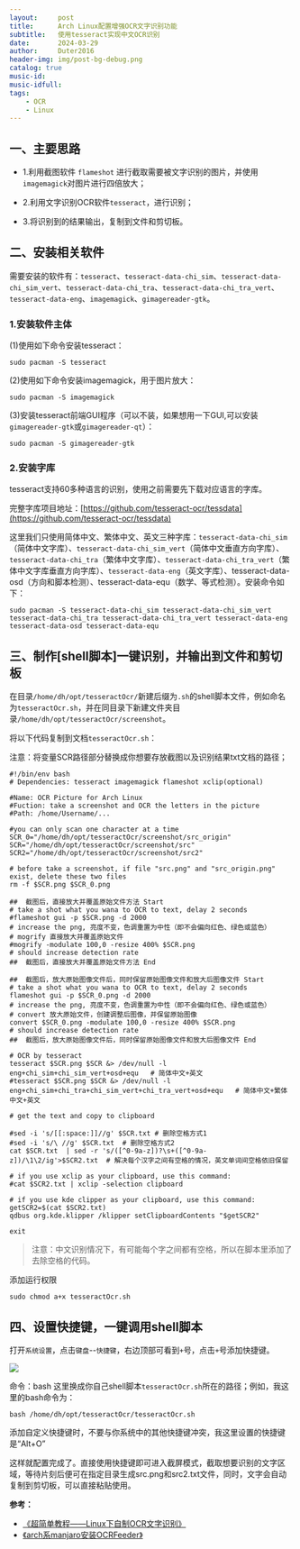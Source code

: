 ```yaml
---
layout:     post
title:      Arch Linux配置增强OCR文字识别功能
subtitle:   使用tesseract实现中文OCR识别
date:       2024-03-29
author:     Duter2016
header-img: img/post-bg-debug.png
catalog: true
music-id: 
music-idfull: 
tags:
    - OCR
    - Linux
---
```



## 一、主要思路

+ 1.利用截图软件 `flameshot` 进行截取需要被文字识别的图片，并使用`imagemagick`对图片进行四倍放大；

+ 2.利用文字识别OCR软件`tesseract`，进行识别；

+ 3.将识别到的结果输出，复制到文件和剪切板。

## 二、安装相关软件

需要安装的软件有：`tesseract`、`tesseract-data-chi_sim`、`tesseract-data-chi_sim_vert`、`tesseract-data-chi_tra`、`tesseract-data-chi_tra_vert`、`tesseract-data-eng`、`imagemagick`、`gimagereader-gtk`。

### 1.安装软件主体

(1)使用如下命令安装tesseract：

```
sudo pacman -S tesseract
```

(2)使用如下命令安装imagemagick，用于图片放大：

```
sudo pacman -S imagemagick
```

(3)安装tesseract前端GUI程序（可以不装，如果想用一下GUI,可以安装`gimagereader-gtk`或`gimagereader-qt`）：

```
sudo pacman -S gimagereader-gtk
```

### 2.安装字库

tesseract支持60多种语言的识别，使用之前需要先下载对应语言的字库。

完整字库项目地址：[https://github.com/tesseract-ocr/tessdata](https://github.com/tesseract-ocr/tessdata)  

这里我们只使用简体中文、繁体中文、英文三种字库：`tesseract-data-chi_sim`（简体中文字库）、`tesseract-data-chi_sim_vert`（简体中文垂直方向字库）、`tesseract-data-chi_tra`（繁体中文字库）、`tesseract-data-chi_tra_vert`（繁体中文字库垂直方向字库）、`tesseract-data-eng`（英文字库）、tesseract-data-osd（方向和脚本检测）、tesseract-data-equ（数学、等式检测）。安装命令如下：

```
sudo pacman -S tesseract-data-chi_sim tesseract-data-chi_sim_vert tesseract-data-chi_tra tesseract-data-chi_tra_vert tesseract-data-eng tesseract-data-osd tesseract-data-equ
```

## 三、制作[shell脚本]一键识别，并输出到文件和剪切板

在目录`/home/dh/opt/tesseractOcr/`新建后缀为`.sh`的shell脚本文件，例如命名为`tesseractOcr.sh`，并在同目录下新建文件夹目录`/home/dh/opt/tesseractOcr/screenshot`。

将以下代码复制到文档`tesseractOcr.sh`：

注意：将变量SCR路径部分替换成你想要存放截图以及识别结果txt文档的路径；

```
#!/bin/env bash 
# Dependencies: tesseract imagemagick flameshot xclip(optional) 

#Name: OCR Picture for Arch Linux
#Fuction: take a screenshot and OCR the letters in the picture
#Path: /home/Username/...

#you can only scan one character at a time
SCR_0="/home/dh/opt/tesseractOcr/screenshot/src_origin"
SCR="/home/dh/opt/tesseractOcr/screenshot/src"
SCR2="/home/dh/opt/tesseractOcr/screenshot/src2"

# before take a screenshot, if file "src.png" and "src_origin.png" exist, delete these two files
rm -f $SCR.png $SCR_0.png

##  截图后，直接放大并覆盖原始文件方法 Start
# take a shot what you wana to OCR to text, delay 2 seconds
#flameshot gui -p $SCR.png -d 2000
# increase the png, 亮度不变，色调重置为中性（即不会偏向红色、绿色或蓝色）
# mogrify 直接放大并覆盖原始文件
#mogrify -modulate 100,0 -resize 400% $SCR.png
# should increase detection rate
##  截图后，直接放大并覆盖原始文件方法 End

##  截图后，放大原始图像文件后，同时保留原始图像文件和放大后图像文件 Start
# take a shot what you wana to OCR to text, delay 2 seconds
flameshot gui -p $SCR_0.png -d 2000
# increase the png, 亮度不变，色调重置为中性（即不会偏向红色、绿色或蓝色）
# convert 放大原始文件，创建调整后图像，并保留原始图像
convert $SCR_0.png -modulate 100,0 -resize 400% $SCR.png
# should increase detection rate
##  截图后，放大原始图像文件后，同时保留原始图像文件和放大后图像文件 End

# OCR by tesseract
tesseract $SCR.png $SCR &> /dev/null -l eng+chi_sim+chi_sim_vert+osd+equ   # 简体中文+英文
#tesseract $SCR.png $SCR &> /dev/null -l eng+chi_sim+chi_tra+chi_sim_vert+chi_tra_vert+osd+equ   # 简体中文+繁体中文+英文

# get the text and copy to clipboard

#sed -i 's/[[:space:]]//g' $SCR.txt # 删除空格方式1
#sed -i 's/\ //g' $SCR.txt  # 删除空格方式2
cat $SCR.txt  | sed -r 's/([^0-9a-z])?\s+([^0-9a-z])/\1\2/ig'>$SCR2.txt  # 解决每个汉字之间有空格的情况，英文单词间空格依旧保留

# if you use xclip as your clipboard, use this command:
#cat $SCR2.txt | xclip -selection clipboard

# if you use kde clipper as your clipboard, use this command:
getSCR2=$(cat $SCR2.txt)
qdbus org.kde.klipper /klipper setClipboardContents "$getSCR2"

exit
```

> 注意：中文识别情况下，有可能每个字之间都有空格，所以在脚本里添加了去除空格的代码。

添加运行权限
```
sudo chmod a+x tesseractOcr.sh
```

## 四、设置快捷键，一键调用shell脚本

打开`系统设置`，点击`键盘`--`快捷键`，右边顶部可看到`+`号，点击`+`号添加快捷键。

![](https://cdn.jsdelivr.net/gh/Duter2016/GitNote-images/Images/2024/03/tesseractocr001.png)
    
命令：bash 这里换成你自己shell脚本`tesseractOcr.sh`所在的路径；例如，我这里的bash命令为：

```
bash /home/dh/opt/tesseractOcr/tesseractOcr.sh
```
添加自定义快捷键时，不要与你系统中的其他快捷键冲突，我这里设置的快捷键是“Alt+O”

这样就配置完成了。直接使用快捷键即可进入截屏模式，截取想要识别的文字区域，等待片刻后便可在指定目录生成src.png和src2.txt文件，同时，文字会自动复制到剪切板，可以直接粘贴使用。

**参考：**
* [《超简单教程——Linux下自制OCR文字识别》](https://blog.csdn.net/weixin_42301220/article/details/124059358)
* [《arch系manjaro安装OCRFeeder》](https://www.jianshu.com/p/2d0e7c41ccee)